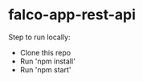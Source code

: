 # falco-app-rest-api

Step to run locally:

* Clone this repo
* Run 'npm install'
* Run 'npm start'



